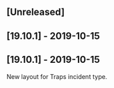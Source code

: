 ## [Unreleased]


## [19.10.1] - 2019-10-15


## [19.10.1] - 2019-10-15
New layout for Traps incident type.